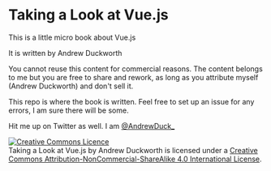 # Taking a Look at Vue.js

This is a little micro book about Vue.js

It is written by Andrew Duckworth

You cannot reuse this content for commercial reasons. The content belongs to me but you are free to share and rework, as long as you attribute myself (Andrew Duckworth) and don't sell it.

This repo is where the book is written. Feel free to set up an issue for any errors, I am sure there will be some.

Hit me up on Twitter as well. I am [@AndrewDuck_](https://twitter.com/AndrewDuck_)

<html>
  <a rel="license" href="http://creativecommons.org/licenses/by-nc-sa/4.0/"><img alt="Creative Commons Licence" style="border-width:0" src="https://i.creativecommons.org/l/by-nc-sa/4.0/80x15.png" /></a><br /><span xmlns:dct="http://purl.org/dc/terms/" property="dct:title">Taking a Look at Vue.js</span> by <span xmlns:cc="http://creativecommons.org/ns#" property="cc:attributionName">Andrew Duckworth</span> is licensed under a <a rel="license" href="http://creativecommons.org/licenses/by-nc-sa/4.0/">Creative Commons Attribution-NonCommercial-ShareAlike 4.0 International License</a>.
</html>
